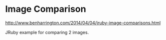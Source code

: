 Image Comparison
================

http://www.benharrington.com/2014/04/04/jruby-image-comparisons.html

JRuby example for comparing 2 images.
